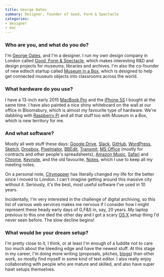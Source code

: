 ```yaml
---
title: George Oates
summary: Designer, founder of Good, Form & Spectacle
categories:
- designer
- mac
---
```


### Who are you, and what do you do?

I'm [George Oates](http://abitofgeorge.com/ "George's website."), and I'm a designer. I run my own design company in London called [Good, Form & Spectacle](http://goodformandspectacle.com/ "George's design firm in London."), which makes interesting R&D and design projects for museums, libraries and archives. I'm also the co-founder of new edtech startup called [Museum in a Box](https://museuminabox.org/ "A company rethinking the museum loan box."), which is designed to help get connected museum objects into classrooms across the world.

### What hardware do you use?

I have a 13-inch early 2015 [MacBook Pro][macbook-pro] and the [iPhone 5S][iphone-5s] I bought at the same time. I have also painted a nice shiny whiteboard on the wall at our office in Bloomsbury, which is almost my favourite type of hardware. We're dabbling with [Raspberry Pi][raspberry-pi] and all that stuff too with Museum in a Box, which is new territory for me.

### And what software?

Mostly all web stuff these days: [Google Drive][google-drive], [Slack][], [GitHub][], [WordPress][], [Sketch][], [Dropbox][], [Pixelmator][], [BBEdit][], [Transmit][], [MS Office][office] (mostly for contracts and other people's spreadsheets), [Amazon Music][amazon-cloud-player], [Safari][] and [Chrome][], [Keynote][], and the old favourite, [Notes][], which I use to keep all my meeting notes.

On a personal note, [Citymapper][citymapper-ios] has literally changed my life for the better since I moved to London. I can't imagine getting around this massive city without it. Seriously, it's the best, most useful software I've used in 10 years.

Incidentally, I'm very interested in the challenge of digital archiving, so this list of various web services makes me nervous if I consider how I might represent these heady early days of G,F&S in, say, 20 years. My laptop previous to this one died the other day and I got a scary [OS X][macos] setup thing I'd never seen before. The slow decline begins!

### What would be your dream setup?

I'm pretty close to it, I think, or at least I'm enough of a luddite not to care too much about the bleeding edge and have the newest stuff. At this stage in my career, I'm doing more writing (proposals, pitches, [blogs](https://goodformandspectacle.wordpress.com/ "The Good, Form & Spectacle weblog.")) than other work, so mostly find myself in some kind of text editor. I also really enjoy collaborating with people who are mature and skilled, and also have super hawt setups themselves.

[amazon-cloud-player]: https://www.amazon.com/b?ie=UTF8&node=2658409011 "A web-based music service."
[bbedit]: http://www.barebones.com/products/bbedit/ "A text editor for the Mac."
[chrome]: https://www.google.com/intl/en/chrome/browser/ "A WebKit-based browser, where each tab runs in its own thread."
[citymapper-ios]: https://itunes.apple.com/gb/app/citymapper-london-public-transport/id469463298 "A city transport app."
[dropbox]: https://www.dropbox.com/ "Online syncing and storage."
[github]: https://github.com/ "A Git code repository service."
[google-drive]: https://drive.google.com/ "A cloud storage service."
[iphone-5s]: https://en.wikipedia.org/wiki/IPhone_5S "A smartphone."
[keynote]: https://www.apple.com/keynote/ "Presentation software for the Mac."
[macbook-pro]: https://www.apple.com/macbook-pro/ "A laptop."
[macos]: https://en.wikipedia.org/wiki/MacOS "An operating system for Mac hardware."
[notes]: https://en.wikipedia.org/wiki/Notes_(Apple) "A note-taking application included with Mac OS X."
[office]: https://products.office.com/en-us/home "An office productivity suite."
[pixelmator]: https://www.pixelmator.com/mac/ "An image editor for the Mac."
[raspberry-pi]: https://en.wikipedia.org/wiki/Raspberry_Pi "A single-board hackable computer."
[safari]: https://www.apple.com/safari/ "A fast web browser."
[sketch]: https://www.sketchapp.com/ "A vector drawing application for Mac OS X."
[slack]: https://slack.com/ "A collaboration service."
[transmit]: https://panic.com/transmit/ "An FTP/SFTP client for the Mac."
[wordpress]: https://wordpress.com/ "Weblog publishing software."
